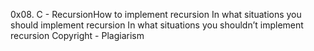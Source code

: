 0x08. C - RecursionHow to implement recursion
In what situations you should implement recursion
In what situations you shouldn’t implement recursion
Copyright - Plagiarism
